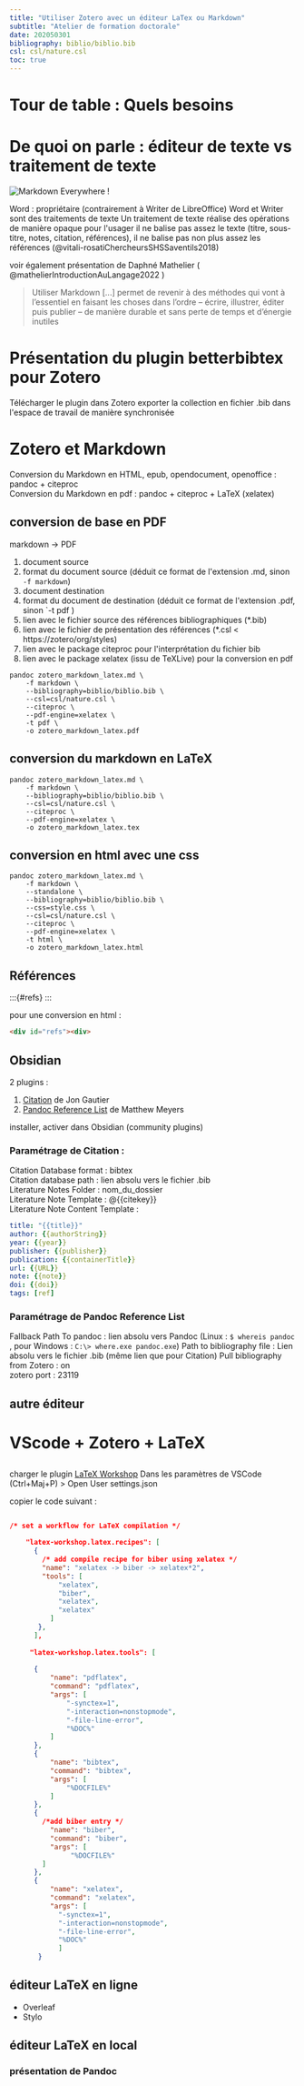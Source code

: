 ```yaml
---
title: "Utiliser Zotero avec un éditeur LaTex ou Markdown"
subtitle: "Atelier de formation doctorale"
date: 202050301
bibliography: biblio/biblio.bib
csl: csl/nature.csl
toc: true 
---
```


# Tour de table : Quels besoins 

# De quoi on parle : éditeur de texte vs traitement de texte 

![Markdown Everywhere !](images/markdown-everywhere.png)

Word : propriétaire (contrairement à Writer de LibreOffice)
Word et Writer sont des traitements de texte
Un traitement de texte réalise des opérations de manière opaque pour l'usager
il ne balise pas assez le texte (titre, sous-titre, notes, citation, références), il ne balise pas non plus assez les références
(@vitali-rosatiChercheursSHSSaventils2018)   

voir également présentation de Daphné Mathelier ( @mathelierIntroductionAuLangage2022 )

> Utiliser Markdown \[...\] permet de revenir à des méthodes qui vont à l’essentiel en
faisant les choses dans l’ordre – écrire, illustrer, éditer puis publier – de manière
durable et sans perte de temps et d’énergie inutiles

# Présentation du plugin betterbibtex pour Zotero 

Télécharger le plugin dans Zotero
exporter la collection en fichier .bib dans l'espace de travail de manière synchronisée 

# Zotero et Markdown 

Conversion du Markdown en HTML, epub, opendocument, openoffice : pandoc + citeproc  
Conversion du Markdown en pdf : pandoc + citeproc + LaTeX (xelatex)  

## conversion de base en PDF 

markdown -> PDF  

1.  document source   
2.  format du document source (déduit ce format de l'extension .md, sinon `-f markdown`)  
3.  document destination  
4.  format du document de destination (déduit ce format de l'extension .pdf, sinon `-t pdf )  
5.  lien avec le fichier source des références bibliographiques (*.bib)  
6.  lien avec le fichier de présentation des références (*.csl < https://zotero/org/styles)  
7.  lien avec le package citeproc pour l'interprétation du fichier bib   
8.  lien avec le package xelatex (issu de TeXLive) pour la conversion en pdf   

```shell
pandoc zotero_markdown_latex.md \
    -f markdown \
    --bibliography=biblio/biblio.bib \
    --csl=csl/nature.csl \
    --citeproc \
    --pdf-engine=xelatex \
    -t pdf \
    -o zotero_markdown_latex.pdf
```

## conversion du markdown en LaTeX 

```shell
pandoc zotero_markdown_latex.md \
    -f markdown \
    --bibliography=biblio/biblio.bib \
    --csl=csl/nature.csl \
    --citeproc \
    --pdf-engine=xelatex \
    -o zotero_markdown_latex.tex
```

## conversion en html avec une css 

```shell
pandoc zotero_markdown_latex.md \
    -f markdown \
    --standalone \
    --bibliography=biblio/biblio.bib \
    --css=style.css \
    --csl=csl/nature.csl \
    --citeproc \
    --pdf-engine=xelatex \
    -t html \
    -o zotero_markdown_latex.html
```

## Références

:::{#refs}
:::

pour une conversion en html : 

```html
<div id="refs"><div>
```
<div id="refs"><div>


## Obsidian 

2 plugins : 

1. [Citation](https://github.com/hans/obsidian-citation-plugin) de Jon Gautier
2. [Pandoc Reference List](https://github.com/mgmeyers/obsidian-pandoc-reference-list) de Matthew Meyers

installer, activer dans Obsidian (community plugins) 

### Paramétrage de Citation : 

Citation Database format : bibtex  
Citation database path : lien absolu vers le fichier .bib  
Literature Notes Folder : nom_du_dossier  
Literature Note Template : @{{citekey}}  
Literature Note Content Template :   

```yaml
title: "{{title}}"
author: {{authorString}}
year: {{year}}
publisher: {{publisher}}
publication: {{containerTitle}}
url: {{URL}}
note: {{note}}
doi: {{doi}}
tags: [ref]
```
### Paramétrage de Pandoc Reference List  

Fallback Path To pandoc : lien absolu vers Pandoc (Linux : ```$ whereis pandoc``` , pour Windows : ```C:\> where.exe pandoc.exe```)
Path to bibliography file : Lien absolu vers le fichier .bib (même lien que pour Citation)
Pull bibliography from Zotero : on  
zotero port : 23119  




## autre éditeur 

# VScode + Zotero + LaTeX 

## 

charger le plugin [LaTeX Workshop](https://marketplace.visualstudio.com/items?itemName=James-Yu.latex-workshop)
Dans les paramètres de VSCode (Ctrl+Maj+P) > Open User settings.json

copier le code suivant : 

```json 

/* set a workflow for LaTeX compilation */

    "latex-workshop.latex.recipes": [
      { 
        /* add compile recipe for biber using xelatex */
        "name": "xelatex -> biber -> xelatex*2",
        "tools": [
            "xelatex",
            "biber",
            "xelatex",
            "xelatex"
          ]
       },      
      ],
    
     "latex-workshop.latex.tools": [
        
      {
          "name": "pdflatex",
          "command": "pdflatex",
          "args": [
              "-synctex=1",
              "-interaction=nonstopmode",
              "-file-line-error",
              "%DOC%"
          ]
      },
      {
          "name": "bibtex",
          "command": "bibtex",
          "args": [
              "%DOCFILE%"
          ]
      },
      {
        /*add biber entry */
          "name": "biber",
          "command": "biber",
          "args": [
               "%DOCFILE%"
        ]
      },
      {
          "name": "xelatex",
          "command": "xelatex",
          "args": [
            "-synctex=1",
            "-interaction=nonstopmode",
            "-file-line-error",
            "%DOC%"
            ]
       }
```



## éditeur LaTeX en ligne 

- Overleaf
- Stylo 

## éditeur LaTeX en local 

### présentation de Pandoc 

